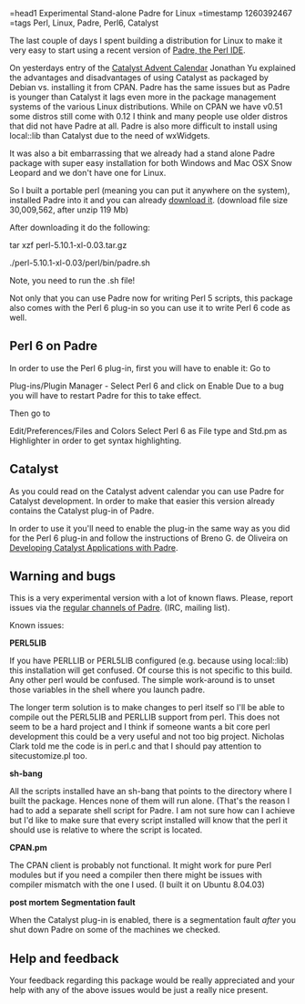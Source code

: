 =head1 Experimental Stand-alone Padre for Linux
=timestamp 1260392467
=tags Perl, Linux, Padre, Perl6, Catalyst

The last couple of days I spent building a distribution for 
Linux to make it very easy to start using a recent version of
<a href="http://padre.perlide.org/">Padre, the Perl IDE</a>.

On yesterdays entry of the <a href="http://www.catalystframework.org/calendar/2009/8">Catalyst Advent Calendar</a>
Jonathan Yu explained the advantages and disadvantages of using Catalyst as packaged by Debian vs. 
installing it from CPAN. Padre has the same issues but as Padre is younger than Catalyst it lags 
even more in the package management systems of the various Linux distributions. While on CPAN we have v0.51
some distros still come with 0.12 I think and many people use older distros that did not have Padre at all.
Padre is also more difficult to install using local::lib than Catalyst due to the need of wxWidgets.

It was also a bit embarrassing that we already had a stand alone Padre package with 
super easy installation for both Windows and Mac OSX Snow Leopard and we don't have one 
for Linux.

So I built a portable perl (meaning you can put it anywhere on the system), 
installed Padre into it and you can already 
<a href="http://perlide.org/download/binary/perl-5.10.1-xl-0.03.tar.gz">download it</a>.
(download file size 30,009,562, after unzip 119 Mb)

After downloading it do the following:

  tar xzf perl-5.10.1-xl-0.03.tar.gz

  ./perl-5.10.1-xl-0.03/perl/bin/padre.sh

Note, you need to run the .sh file!

Not only that you can use Padre now for writing Perl 5 scripts, this package
also comes with the Perl 6 plug-in so you can use it to write Perl 6 code as well.

<h2>Perl 6 on Padre</h2>

In order to use the Perl 6 plug-in, first you will have to enable it:
Go to 

Plug-ins/Plugin Manager  - Select Perl 6 and click on Enable
Due to a bug you will have to restart Padre for this to take effect.

Then go to

Edit/Preferences/Files and Colors
Select Perl 6 as File type and Std.pm as Highlighter in order to get
syntax highlighting.

<h2>Catalyst</h2>

As you could read on the Catalyst advent calendar you can use Padre 
for Catalyst development. In order to make that easier this version 
already contains the Catalyst plug-in of Padre.

In order to use it you'll need to enable the plug-in the same way as 
you did for the Perl 6 plug-in and follow the instructions of
Breno G. de Oliveira on 
<a href="http://www.catalystframework.org/calendar/2009/9">Developing Catalyst Applications with Padre</a>.


<h2>Warning and bugs</h2>

This is a very experimental version with a lot of known flaws. Please,
report issues via the 
<a href="http://padre.perlide.org/contact.html">regular channels of Padre</a>. (IRC, mailing list).

Known issues:

<b>PERL5LIB</b>

If you have PERLLIB or PERL5LIB configured (e.g. because using local::lib) 
this installation will get confused. Of course this is not specific to this build.
Any other perl would be confused. The simple work-around is to unset those variables
in the shell where you launch padre. 

The longer term solution is to make changes to perl itself so I'll be able to compile out
the PERL5LIB and PERLLIB support from perl. This does not seem to be a hard project
and I think if someone wants a bit core perl development this could be a very useful and
not too big project. Nicholas Clark told me the code is in perl.c and that I should pay attention
to sitecustomize.pl too.

<b>sh-bang</b>

All the scripts installed have an sh-bang that points to the directory where I built the package.
Hences none of them will run alone. (That's the reason I had to add a separate shell script
for Padre. I am not sure how can I achieve but I'd like to make sure that every script installed
will know that the perl it should use is relative to where the script is located.


<b>CPAN.pm</b>

The CPAN client is probably not functional. It might work for pure Perl modules but if you need a 
compiler then there might be issues with compiler mismatch with the one I used. 
(I built it on Ubuntu 8.04.03)


<b>post mortem Segmentation fault</b>

When the Catalyst plug-in is enabled, there is a segmentation fault <i>after</i> 
you shut down Padre on some of the machines we checked.


<h2>Help and feedback</h2>

Your feedback regarding this package would be really appreciated and your 
help with any of the above issues would be just a really nice present.

